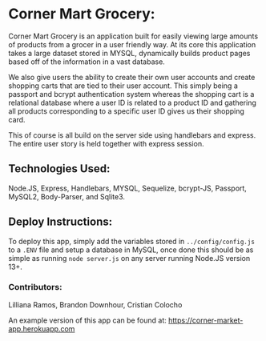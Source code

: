 # Corner Mart Grocery:
Corner Mart Grocery is an application built for easily viewing large amounts of products from a grocer in a user friendly way. At its core this application takes a large dataset stored in MYSQL, dynamically builds product pages based off of the information in a vast database.

We also give users the ability to create their own user accounts and create shopping carts that are tied to their user account. This simply being a passport and bcrypt authentication system whereas the shopping cart is a relational database where a user ID is related to a product ID and gathering all products corresponding to a specific user ID gives us their shopping card.

This of course is all build on the server side using handlebars and express. The entire user story is held together with express session.

## Technologies Used:
Node.JS, Express, Handlebars, MYSQL, Sequelize, bcrypt-JS, Passport, MySQL2, Body-Parser, and Sqlite3.

## Deploy Instructions:
To deploy this app, simply add the variables stored in `../config/config.js` to a `.ENV` file and setup a database in MySQL, once done this should be as simple as running `node server.js` on any server running Node.JS version 13+.

### Contributors:
Lilliana Ramos, Brandon Downhour, Cristian Colocho

An example version of this app can be found at: https://corner-market-app.herokuapp.com